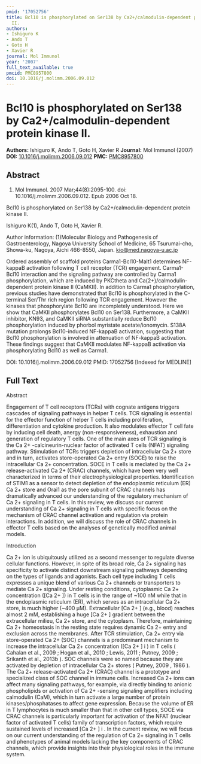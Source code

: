 ```yaml
---
pmid: '17052756'
title: Bcl10 is phosphorylated on Ser138 by Ca2+/calmodulin-dependent protein kinase
  II.
authors:
- Ishiguro K
- Ando T
- Goto H
- Xavier R
journal: Mol Immunol
year: '2007'
full_text_available: true
pmcid: PMC8957800
doi: 10.1016/j.molimm.2006.09.012
---
```


# Bcl10 is phosphorylated on Ser138 by Ca2+/calmodulin-dependent protein kinase II.
**Authors:** Ishiguro K, Ando T, Goto H, Xavier R
**Journal:** Mol Immunol (2007)
**DOI:** [10.1016/j.molimm.2006.09.012](https://doi.org/10.1016/j.molimm.2006.09.012)
**PMC:** [PMC8957800](https://www.ncbi.nlm.nih.gov/pmc/articles/PMC8957800/)

## Abstract

1. Mol Immunol. 2007 Mar;44(8):2095-100. doi: 10.1016/j.molimm.2006.09.012. Epub 
2006 Oct 18.

Bcl10 is phosphorylated on Ser138 by Ca2+/calmodulin-dependent protein kinase 
II.

Ishiguro K(1), Ando T, Goto H, Xavier R.

Author information:
(1)Molecular Biology and Pathogenesis of Gastroenterology, Nagoya University 
School of Medicine, 65 Tsurumai-cho, Showa-ku, Nagoya, Aichi 466-8550, Japan. 
kio@med.nagoya-u.ac.jp

Ordered assembly of scaffold proteins Carma1-Bcl10-Malt1 determines NF-kappaB 
activation following T cell receptor (TCR) engagement. Carma1-Bcl10 interaction 
and the signaling pathway are controlled by Carma1 phosphorylation, which are 
induced by PKCtheta and Ca(2+)/calmodulin-dependent protein kinase II (CaMKII). 
In addition to Carma1 phosphorylation, previous studies have demonstrated that 
Bcl10 is phosphorylated in the C-terminal Ser/Thr rich region following TCR 
engagement. However the kinases that phosphorylate Bcl10 are incompletely 
understood. Here we show that CaMKII phosphorylates Bcl10 on Ser138. 
Furthermore, a CaMKII inhibitor, KN93, and CaMKII siRNA substantially reduce 
Bcl10 phosphorylation induced by phorbol myristate acetate/ionomycin. S138A 
mutation prolongs Bcl10-induced NF-kappaB activation, suggesting that Bcl10 
phosphorylation is involved in attenuation of NF-kappaB activation. These 
findings suggest that CaMKII modulates NF-kappaB activation via phosphorylating 
Bcl10 as well as Carma1.

DOI: 10.1016/j.molimm.2006.09.012
PMID: 17052756 [Indexed for MEDLINE]

## Full Text

Abstract

Engagement of T cell receptors (TCRs) with cognate antigens triggers cascades of signaling pathways in helper T cells. TCR signaling is essential for the effector function of helper T cells including proliferation, differentiation and cytokine production. It also modulates effector T cell fate by inducing cell death, anergy (non-responsiveness), exhaustion and generation of regulatory T cells. One of the main axes of TCR signaling is the Ca 2+ -calcineurin-nuclear factor of activated T cells (NFAT) signaling pathway. Stimulation of TCRs triggers depletion of intracellular Ca 2+ store and in turn, activates store-operated Ca 2+ entry (SOCE) to raise the intracellular Ca 2+ concentration. SOCE in T cells is mediated by the Ca 2+ release-activated Ca 2+ (CRAC) channels, which have been very well characterized in terms of their electrophysiological properties. Identification of STIM1 as a sensor to detect depletion of the endoplasmic reticulum (ER) Ca 2+ store and Orai1 as the pore subunit of CRAC channels has dramatically advanced our understanding of the regulatory mechanism of Ca 2+ signaling in T cells. In this review, we discuss our current understanding of Ca 2+ signaling in T cells with specific focus on the mechanism of CRAC channel activation and regulation via protein interactions. In addition, we will discuss the role of CRAC channels in effector T cells based on the analyses of genetically modified animal models.

Introduction

Ca 2+ ion is ubiquitously utilized as a second messenger to regulate diverse cellular functions. However, in spite of its broad role, Ca 2+ signaling has specificity to activate distinct downstream signaling pathways depending on the types of ligands and agonists. Each cell type including T cells expresses a unique blend of various Ca 2+ channels or transporters to mediate Ca 2+ signaling. Under resting conditions, cytoplasmic Ca 2+ concentration ([Ca 2+ ]) in T cells is in the range of ~100 nM while that in the endoplasmic reticulum (ER), which serves as an intracellular Ca 2+ store, is much higher (~400 μM). Extracellular [Ca 2+ ] (e.g., blood) reaches almost 2 mM, establishing a huge [Ca 2+ ] gradient between the extracellular milieu, Ca 2+ store, and the cytoplasm. Therefore, maintaining Ca 2+ homeostasis in the resting state requires dynamic Ca 2+ entry and exclusion across the membranes. After TCR stimulation, Ca 2+ entry via store-operated Ca 2+ (SOC) channels is a predominant mechanism to increase the intracellular Ca 2+ concentration ([Ca 2+ ] i ) in T cells ( Cahalan et al., 2009 ; Hogan et al., 2010 ; Lewis, 2011 ; Putney, 2009 ; Srikanth et al., 2013b ). SOC channels were so named because they are activated by depletion of intracellular Ca 2+ stores ( Putney, 2009 , 1986 ). The Ca 2+ release-activated Ca 2+ (CRAC) channel is a prototype and specialized class of SOC channel in immune cells. Increased Ca 2+ ions can affect many signaling pathways, for example, via directly binding to anionic phospholipids or activation of Ca 2+ -sensing signaling amplifiers including calmodulin (CaM), which in turn activate a large number of protein kinases/phosphatases to affect gene expression. Because the volume of ER in T lymphocytes is much smaller than that in other cell types, SOCE via CRAC channels is particularly important for activation of the NFAT (nuclear factor of activated T cells) family of transcription factors, which require sustained levels of increased [Ca 2+ ] i . In the current review, we will focus on our current understanding of the regulation of Ca 2+ signaling in T cells and phenotypes of animal models lacking the key components of CRAC channels, which provide insights into their physiological roles in the immune system.
